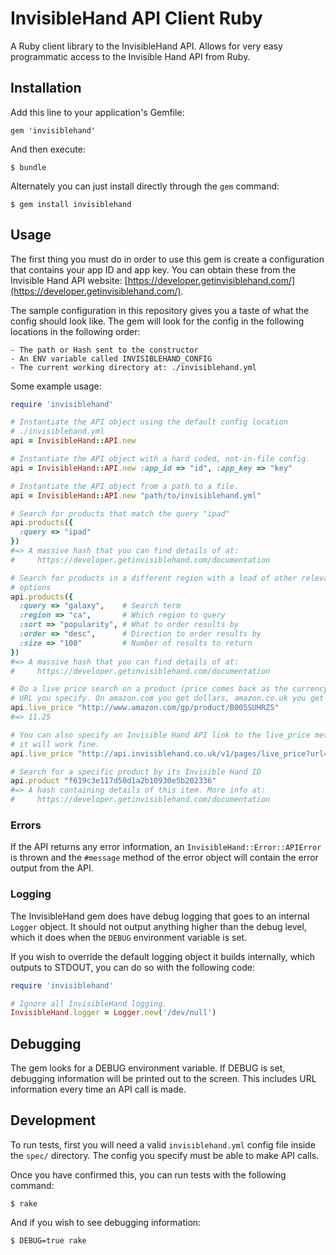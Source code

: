 # InvisibleHand API Client Ruby

A Ruby client library to the InvisibleHand API. Allows for very easy
programmatic access to the Invisible Hand API from Ruby.

## Installation

Add this line to your application's Gemfile:

    gem 'invisiblehand'

And then execute:

    $ bundle

Alternately you can just install directly through the `gem` command:

    $ gem install invisiblehand

## Usage

The first thing you must do in order to use this gem is create a configuration
that contains your app ID and app key. You can obtain these from the Invisible
Hand API website:
[https://developer.getinvisiblehand.com/](https://developer.getinvisiblehand.com/).

The sample configuration in this repository gives you a taste of what the config
should look like. The gem will look for the config in the following locations in
the following order:

    - The path or Hash sent to the constructor
    - An ENV variable called INVISIBLEHAND_CONFIG
    - The current working directory at: ./invisiblehand.yml

Some example usage:

``` ruby
require 'invisiblehand'

# Instantiate the API object using the default config location
# ./invisiblehand.yml
api = InvisibleHand::API.new

# Instantiate the API object with a hard coded, not-in-file config.
api = InvisibleHand::API.new :app_id => "id", :app_key => "key"

# Instantiate the API object from a path to a file.
api = InvisibleHand::API.new "path/to/invisiblehand.yml"

# Search for products that match the query "ipad"
api.products({
  :query => "ipad"
})
#=> A massive hash that you can find details of at:
#     https://developer.getinvisiblehand.com/documentation

# Search for products in a different region with a load of other relevant
# options
api.products({
  :query => "galaxy",    # Search term
  :region => "ca",       # Which region to query
  :sort => "popularity", # What to order results by
  :order => "desc",      # Direction to order results by
  :size => "100"         # Number of results to return
})
#=> A massive hash that you can find details of at:
#     https://developer.getinvisiblehand.com/documentation

# Do a live price search on a product (price comes back as the currency in the
# URL you specify. On amazon.com you get dollars, amazon.co.uk you get pounds.)
api.live_price "http://www.amazon.com/gp/product/B005SUHRZS"
#=> 11.25

# You can also specify an Invisible Hand API link to the live_price method and
# it will work fine.
api.live_price "http://api.invisiblehand.co.uk/v1/pages/live_price?url=http%3A%2F%2Fwww.amazon.com%2Fgp%2Fproduct%2FB007PRHNHO"

# Search for a specific product by its Invisible Hand ID
api.product "f619c3e117d50d1a2b10930e5b202336"
#=> A hash containing details of this item. More info at:
#     https://developer.getinvisiblehand.com/documentation

```

### Errors

If the API returns any error information, an `InvisibleHand::Error::APIError` is
thrown and the `#message` method of the error object will contain the error
output from the API.

### Logging

The InvisibleHand gem does have debug logging that goes to an internal `Logger`
object. It should not output anything higher than the debug level, which it does
when the `DEBUG` environment variable is set.

If you wish to override the default logging object it builds internally, which
outputs to STDOUT, you can do so with the following code:

``` ruby
require 'invisiblehand'

# Ignore all InvisibleHand logging.
InvisibleHand.logger = Logger.new('/dev/null')
```

## Debugging

The gem looks for a DEBUG environment variable. If DEBUG is set, debugging
information will be printed out to the screen. This includes URL information
every time an API call is made.

## Development

To run tests, first you will need a valid `invisiblehand.yml` config file inside
the `spec/` directory. The config you specify must be able to make API calls.

Once you have confirmed this, you can run tests with the following command:

    $ rake

And if you wish to see debugging information:

    $ DEBUG=true rake
